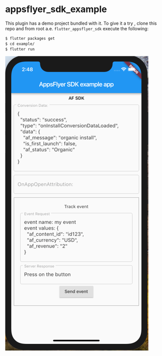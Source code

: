 # appsflyer_sdk_example


This plugin has a demo project bundled with it. To give it a try , clone this repo and from root a.e. `flutter_appsflyer_sdk` execute the following:

```bash
$ flutter packages get
$ cd example/
$ flutter run 

```


![demo printscreen](example/demo_example.png?raw=true)